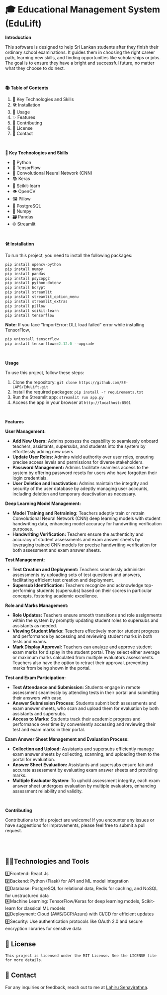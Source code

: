 # 🎓 Educational Management System (EduLift)

**Introduction**

This software is designed to help Sri Lankan students after they finish their ordinary school examinations. It guides them in choosing the right career path, learning new skills, and finding opportunities like scholarships or jobs. The goal is to ensure they have a bright and successful future, no matter what they choose to do next.

<br />

**📚 Table of Contents**

1. 🌟 Key Technologies and Skills
2. 🛠️ Installation
3. 🚀 Usage
4. ✨ Features
5. 🤝 Contributing
6. 📜 License
7. 📧 Contact

<br />

**🌟 Key Technologies and Skills**
- 🐍 Python
- 🤖 TensorFlow
- 🧠 Convolutional Neural Network (CNN)
- 📚 Keras
- 🧪 Scikit-learn
- 👁️ OpenCV
- 🖼️ Pillow
- 🐘 PostgreSQL
- 🔢 Numpy
- 🗃️ Pandas
- 🌐 Streamlit

<br />

**🛠️ Installation**

To run this project, you need to install the following packages:

```python
pip install opencv-python
pip install numpy
pip install pandas
pip install psycopg2
pip install python-dotenv
pip install bcrypt
pip install streamlit
pip install streamlit_option_menu
pip install streamlit_extras
pip install pillow
pip install scikit-learn
pip install tensorflow
```

**Note:** If you face "ImportError: DLL load failed" error while installing TensorFlow,
```python
pip uninstall tensorflow
pip install tensorflow==2.12.0 --upgrade
```

<br />

**Usage**

To use this project, follow these steps:

1. Clone the repository: ```git clone https://github.com/SE-LAPS/EduLift.git```
2. Install the required packages: ```pip install -r requirements.txt```
3. Run the Streamlit app: ```streamlit run app.py```
4. Access the app in your browser at ```http://localhost:8501```

<br />

**Features**

**User Management:**
   - **Add New Users:** Admins possess the capability to seamlessly onboard teachers, assistants, supersubs, and students into the system by effortlessly adding new users.
   - **Update User Roles:** Admins wield authority over user roles, ensuring precise access levels and permissions for diverse stakeholders.
   - **Password Management:** Admins facilitate seamless access to the system by offering password resets for users who have forgotten their login credentials.
   - **User Deletion and Inactivation:** Admins maintain the integrity and security of the user database by adeptly managing user accounts, including deletion and temporary deactivation as necessary.

**Deep Learning Model Management:**
   - **Model Training and Retraining:** Teachers adeptly train or retrain Convolutional Neural Network (CNN) deep learning models with student handwriting data, enhancing model accuracy for handwriting verification purposes.
   - **Handwriting Verification:** Teachers ensure the authenticity and accuracy of student assessments and exam answer sheets by leveraging trained CNN models for precise handwriting verification for both assessment and exam answer sheets.

**Test Management:**
   - **Test Creation and Deployment:** Teachers seamlessly administer assessments by uploading sets of test questions and answers, facilitating efficient test creation and deployment.
   - **Supersub Identification:** Teachers recognize and acknowledge top-performing students (supersubs) based on their scores in particular concepts, fostering academic excellence.

**Role and Marks Management:**
   - **Role Updates:** Teachers ensure smooth transitions and role assignments within the system by promptly updating student roles to supersubs and assistants as needed.
   - **Viewing Student Marks:** Teachers effectively monitor student progress and performance by accessing and reviewing student marks in both tests and exams.
   - **Mark Display Approval:** Teachers can analyze and approve student exam marks for display in the student portal. They select either average or maximum marks calculated from multiple evaluators assessments. Teachers also have the option to retract their approval, preventing marks from being shown in the portal.

**Test and Exam Participation:**
   - **Test Attendance and Submission:** Students engage in remote assessment seamlessly by attending tests in their portal and submitting their answers with ease.
   - **Answer Submission Process:** Students submit both assessments and exam answer sheets, who scan and upload them for evaluation by both assistants and supersubs.
   - **Access to Marks:** Students track their academic progress and performance over time by conveniently accessing and reviewing their test and exam marks in their portal.

**Exam Answer Sheet Management and Evaluation Process:**
   - **Collection and Upload:** Assistants and supersubs efficiently manage exam answer sheets by collecting, scanning, and uploading them to the portal for evaluation.
   - **Answer Sheet Evaluation:** Assistants and supersubs ensure fair and accurate assessment by evaluating exam answer sheets and providing marks.
   - **Multiple Evaluator System:** To uphold assessment integrity, each exam answer sheet undergoes evaluation by multiple evaluators, enhancing assessment reliability and validity.

<br />


**Contributing**

Contributions to this project are welcome! If you encounter any issues or have suggestions for improvements, please feel free to submit a pull request.

<br />
<br/>

## 👨‍💻Technologies and Tools
1️⃣Frontend: React Js<br>
2️⃣Backend: Python (Flask) for API and ML model integration<br>
3️⃣Database: PostgreSQL for relational data, Redis for caching, and NoSQL for unstructured data<br>
4️⃣Machine Learning: TensorFlow/Keras for deep learning models, Scikit-learn for classical ML models<br>
5️⃣Deployment: Cloud (AWS/GCP/Azure) with CI/CD for efficient updates<br>
6️⃣Security: Use authentication protocols like OAuth 2.0 and secure encryption libraries for sensitive data

## 📝 License
    This project is licensed under the MIT License. See the LICENSE file for more details.
    
## 📧 Contact
For any inquiries or feedback, reach out to me at [Lahiru Senavirathna](https://bit.ly/Lahiru_Senavirathna).

